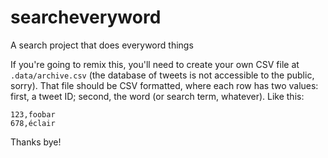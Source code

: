 # searcheveryword

A search project that does everyword things

If you're going to remix this, you'll need to create your own CSV file at `.data/archive.csv` (the database of tweets is not accessible to the public, sorry). That file should be CSV formatted, where each row has two values: first, a tweet ID; second, the word (or search term, whatever). Like this:

```csv
123,foobar
678,éclair
```

Thanks bye!
